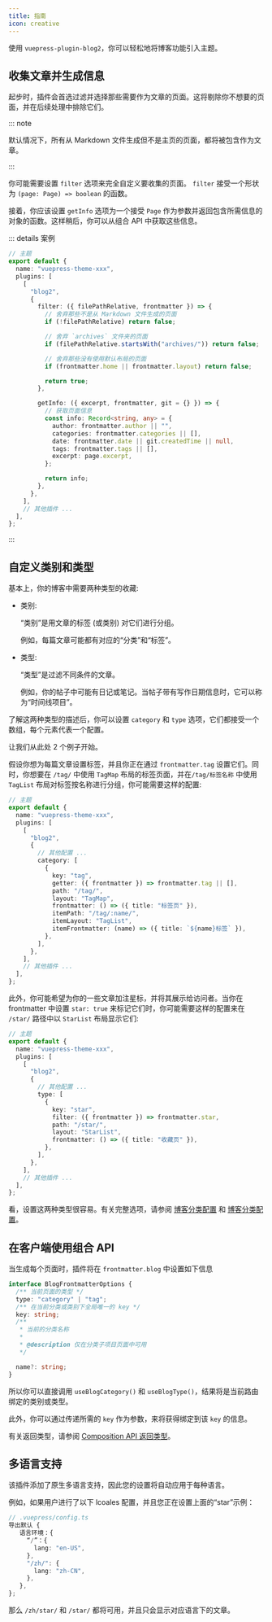 ```yaml
---
title: 指南
icon: creative
---
```


使用 `vuepress-plugin-blog2`，你可以轻松地将博客功能引入主题。

## 收集文章并生成信息

起步时，插件会首选过滤并选择那些需要作为文章的页面。这将剔除你不想要的页面，并在后续处理中排除它们。

::: note

默认情况下，所有从 Markdown 文件生成但不是主页的页面，都将被包含作为文章。

:::

你可能需要设置 `filter` 选项来完全自定义要收集的页面。 `filter` 接受一个形状为 `(page: Page) => boolean` 的函数。

接着，你应该设置 `getInfo` 选项为一个接受 `Page` 作为参数并返回包含所需信息的对象的函数。这样稍后，你可以从组合 API 中获取这些信息。

::: details 案例

```ts
// 主题
export default {
  name: "vuepress-theme-xxx",
  plugins: [
    [
      "blog2",
      {
        filter: ({ filePathRelative, frontmatter }) => {
          // 舍弃那些不是从 Markdown 文件生成的页面
          if (!filePathRelative) return false;

          // 舍弃 `archives` 文件夹的页面
          if (filePathRelative.startsWith("archives/")) return false;

          // 舍弃那些没有使用默认布局的页面
          if (frontmatter.home || frontmatter.layout) return false;

          return true;
        },

        getInfo: ({ excerpt, frontmatter, git = {} }) => {
          // 获取页面信息
          const info: Record<string, any> = {
            author: frontmatter.author || "",
            categories: frontmatter.categories || [],
            date: frontmatter.date || git.createdTime || null,
            tags: frontmatter.tags || [],
            excerpt: page.excerpt,
          };

          return info;
        },
      },
    ],
    // 其他插件 ...
  ],
};
```

:::

## 自定义类别和类型

基本上，你的博客中需要两种类型的收藏:

- 类别:

  “类别”是用文章的标签 (或类别) 对它们进行分组。

  例如，每篇文章可能都有对应的“分类”和“标签”。

- 类型:

  “类型”是过滤不同条件的文章。

  例如，你的帖子中可能有日记或笔记。当帖子带有写作日期信息时，它可以称为“时间线项目”。

了解这两种类型的描述后，你可以设置 `category` 和 `type` 选项，它们都接受一个数组，每个元素代表一个配置。

让我们从此处 2 个例子开始。

假设你想为每篇文章设置标签，并且你正在通过 `frontmatter.tag` 设置它们。同时，你想要在 `/tag/` 中使用 `TagMap` 布局的标签页面，并在`/tag/标签名称` 中使用 `TagList` 布局对标签按名称进行分组，你可能需要这样的配置:

```ts
// 主题
export default {
  name: "vuepress-theme-xxx",
  plugins: [
    [
      "blog2",
      {
        // 其他配置 ...
        category: [
          {
            key: "tag",
            getter: ({ frontmatter }) => frontmatter.tag || [],
            path: "/tag/",
            layout: "TagMap",
            frontmatter: () => ({ title: "标签页" }),
            itemPath: "/tag/:name/",
            itemLayout: "TagList",
            itemFrontmatter: (name) => ({ title: `${name}标签` }),
          },
        ],
      },
    ],
    // 其他插件 ...
  ],
};
```

此外，你可能希望为你的一些文章加注星标，并将其展示给访问者。当你在 frontmatter 中设置 `star: true` 来标记它们时，你可能需要这样的配置来在 `/star/` 路径中以 `StarList` 布局显示它们:

```ts
// 主题
export default {
  name: "vuepress-theme-xxx",
  plugins: [
    [
      "blog2",
      {
        // 其他配置 ...
        type: [
          {
            key: "star",
            filter: ({ frontmatter }) => frontmatter.star,
            path: "/star/",
            layout: "StarList",
            frontmatter: () => ({ title: "收藏页" }),
          },
        ],
      },
    ],
    // 其他插件 ...
  ],
};
```

看，设置这两种类型很容易。有关完整选项，请参阅 [博客分类配置](./config.md#博客分类配置) 和 [博客分类配置](./config.md#博客类型配置)。

## 在客户端使用组合 API

当生成每个页面时，插件将在 `frontmatter.blog` 中设置如下信息

```ts
interface BlogFrontmatterOptions {
  /** 当前页面的类型 */
  type: "category" | "tag";
  /** 在当前分类或类别下全局唯一的 key */
  key: string;
  /**
   * 当前的分类名称
   *
   * @description 仅在分类子项目页面中可用
   */

  name?: string;
}
```

所以你可以直接调用 `useBlogCategory()` 和 `useBlogType()`，结果将是当前路由绑定的类别或类型。

此外，你可以通过传递所需的 `key` 作为参数，来将获得绑定到该 `key` 的信息。

有关返回类型，请参阅 [Composition API 返回类型](./config.md#可组合式-API)。

## 多语言支持

该插件添加了原生多语言支持，因此您的设置将自动应用于每种语言。

例如，如果用户进行了以下 lcoales 配置，并且您正在设置上面的“star”示例：

```ts
// .vuepress/config.ts
导出默认 {
   语言环境：{
     “/”：{
       lang: "en-US",
     },
     "/zh/": {
       lang: "zh-CN",
     },
   },
};
```

那么 `/zh/star/` 和 `/star/` 都将可用，并且只会显示对应语言下的文章。
